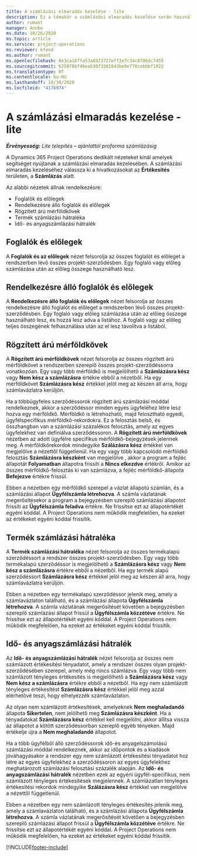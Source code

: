 ```yaml
---
title: A számlázási elmaradás kezelése - lite
description: Ez a témakör a számlázási elmaradás kezelése során használható különféle nézetekre vonatkozó információkat tartalmaz.
author: rumant
manager: Annbe
ms.date: 10/26/2020
ms.topic: article
ms.service: project-operations
ms.reviewer: kfend
ms.author: rumant
ms.openlocfilehash: 0e3ca167fa53a6923727eff3e7c34c8706dc7455
ms.sourcegitcommit: 625878bf48ea530f3381843be0e778cebbbf1922
ms.translationtype: HT
ms.contentlocale: hu-HU
ms.lasthandoff: 10/30/2020
ms.locfileid: "4176974"
---
```

# <a name="manage-the-billing-backlog---lite"></a>A számlázási elmaradás kezelése - lite

_**Érvényesség:** Lite telepítés – ajánlattól proforma számlázásig_

A Dynamics 365 Project Operations dedikált nézeteket kínál amelyek segítséget nyújtanak a számlázási elmaradás kezelésében. A számlázási elmaradás kezeléséhez válassza ki a hivatkozásokat az **Értékesítés** területen, a **Számlázás** alatt. 

Az alábbi nézetek állnak rendelkezésre:

- Foglalók és előlegek
- Rendelkezésre álló foglalók és előlegek
- Rögzített árú mérföldkövek
- Termék számlázási hátraléka
- Idő- és anyagszámlázási hátralék

## <a name="retainers-and-advances"></a>Foglalók és előlegek

A **Foglalók és az előlegek** nézet felsorolja az összes foglalót és előleget a rendszerben lévő összes projekt-szerződésben. Egy foglaló vagy előleg számlázása után az előleg összege használható lesz.

## <a name="available-retainers-and-advances"></a>Rendelkezésre álló foglalók és előlegek

A **Rendelkezésre álló foglalók és előlegek** nézet felsorolja az összes rendelkezésre álló foglalót és előleget a rendszerben lévő összes projekt-szerződésben. Egy foglaló vagy előleg számlázása után az előleg összege használható lesz, és hozzá lesz adva a listához. A foglaló vagy az előleg teljes összegének felhasználása után az el lesz távolítva a listából.

## <a name="fixed-price-milestones"></a>Rögzített árú mérföldkövek

A **Rögzített árú mérföldkövek** nézet felsorolja az összes rögzített árú mérföldkövet a rendszerben szereplő összes projekt-szerződéssorra vonatkozóan. Egy vagy több mérföldkő is megjelölhető a **Számlázásra kész** vagy **Nem kész a számlázásra** értékre ebből a nézetből. Ha egy mérföldkövet **Számlázásra kész** értékkel jelöl meg az készen áll arra, hogy számlavázlatra kerüljön.

Ha a többügyfeles szerződéssorok rögzített árú számlázási móddal rendelkeznek, akkor a szerződéssor minden egyes ügyfeléhez létre lesz hozva egy mérföldkő. Mérföldkő is létrehozható, majd felosztható egyedi, ügyfélspecifikus mérföldkő-rekordokra. Ez a felosztás belső, és összhangban van a számlázási százalékos felosztás, amely az egyes ügyfelekhez van definiálva szerződéssoron. A **Rögzített árú mérföldkövek** nézetben az adott ügyfélre specifikus mérföldkő-bejegyzések jelennek meg. A mérföldkőrekordok mindegyike **Szálázásra kész** értékkel van megjelölve a nézettől függetlenül. Ha egy vagy több kapcsolódó mérföldkő felosztás **Számlázásra készként** van megjelölve , akkor a program a fejléc állapotát **Folyamatban** állapotra frissíti a **Nincs elkezdve** értékről. Amikor az összes mérföldkő-felosztás ki van számlázva, a fejléc mérföldkő-állapota **Befejezve** értékre frissül.

Ebben a nézetben egy mérföldkő szerepel a vázlat állapotú számlán, és a számlázási állapot **Ügyfélszámla létrehozva**. A számla vázlatának megerősítésekor a program a bejegyzésben szereplő számlázási állapotot frissíti az **Ügyfélszámla feladva** értékre. Ne frissítse ezt az állapotértékét egyéni kóddal. A Project Operations nem működik megfelelően, ha ezeket az értékeket egyéni kóddal frissítik.

## <a name="product-billing-backlog"></a>Termék számlázási hátraléka

A **Termék számlázási hátraléka** nézet felsorolja az összes termékalapú szerződéssort a rendszer összes projekt-szerződésben. Egy vagy több termékalapú szerződéssor is megjelölhető a **Számlázásra kész** vagy **Nem kész a számlázásra** értékre ebből a nézetből. Ha egy termék alapú szerződéssort **Számlázásra kész** értékkel jelöl meg az készen áll arra, hogy számlavázlatra kerüljön.

Ebben a nézetben egy termékalapú szerződéssor jelenik meg, amely a számlavázlaton található, és a számlázási állapota **Ügyfélszámla létrehozva**. A számla vázlatának megerősítését követően a bejegyzésben szereplő számlázási állapot frissül a **Ügyfélszámla közzétéve** értékre. Ne frissítse ezt az állapotértékét egyéni kóddal. A Project Operations nem működik megfelelően, ha ezeket az értékeket egyéni kóddal frissítik.

## <a name="time-and-material-billing-backlog"></a>Idő- és anyagszámlázási hátralék

Az **Idő- és anyagszámlázási hátralék** nézet felsorolja az összes nem számlázott értékesítési tényadatot, amely a rendszer összes olyan projekt-szerződésében szerepel, amely még nincs számlázva. Egy vagy több nem számlázott tényleges értékesítés is megjelölhető a **Számlázásra kész** vagy **Nem kész a számlázásra** értékre ebből a nézetből. Ha egy nem számlázott tényleges értékesítést **Számlázásra kész** értékkel jelöl meg azzal elérhetővé teszi, hogy elhelyezzék számlavázlaton.

Az olyan nem számlázott értékesítések, amelyeknek **Nem meghaladandó** állapota **Sikertelen**, nem jelölhető meg **Számlázásra készként**. Ha a tényadatokat **Számlázásra kész** értékkel kell megjelölni, akkor állítsa vissza az állapotot a kötött szerződéssorban szereplő egyéb tényeken. Majd értékelje újra a **Nem meghaladandó** állapotot.

Ha a több ügyfélből álló szerződéssorok idő-és anyagelszámolású számlázási móddal rendelkeznek, akkor az időpontok és a kiadások jóváhagyásakor a rendszer egy nem számlázott értékesítési tényadatot hoz létre az egyes ügyfelekhez a szerződéssoron az egyes ügyfelekhez meghatározott számlázási felosztási százalék alapján. Az **Idő- és anyagszámlázási hátralék** nézetben ezek az egyéni ügyfél-specifikus, nem számlázott tényleges értékesítések megjelennek. A számlázatlan tényleges értékesítési rekordok mindegyike **Szálázásra kész** értékkel van megjelölve a nézettől függetlenül.

Ebben a nézetben egy nem számlázott tényleges értékesítés jelenik meg, amely a számlavázlaton található, és a számlázási állapota **Ügyfélszámla létrehozva**. A számla vázlatának megerősítését követően a bejegyzésben szereplő számlázási állapot frissül a **Ügyfélszámla közzétéve** értékre. Ne frissítse ezt az állapotértékét egyéni kóddal. A Project Operations nem működik megfelelően, ha ezeket az értékeket egyéni kóddal frissítik.


[!INCLUDE[footer-include](../../includes/footer-banner.md)]
